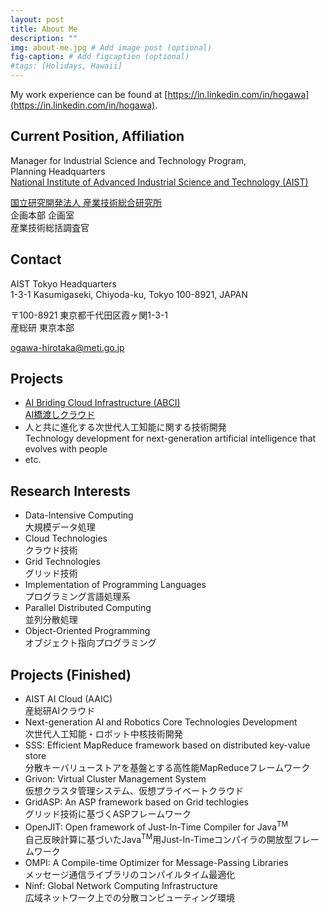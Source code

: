 ```yaml
---
layout: post
title: About Me
description: ""
img: about-me.jpg # Add image post (optional)
fig-caption: # Add figcaption (optional)
#tags: [Holidays, Hawaii]
---
```

My work experience can be found at [https://in.linkedin.com/in/hogawa](https://in.linkedin.com/in/hogawa).

## Current Position, Affiliation

Manager for Industrial Science and Technology Program,  
Planning Headquarters  
[National Institute of Advanced Industrial Science and Technology (AIST)](http://www.aist.go.jp/index_en.html)

[国立研究開発法人 産業技術総合研究所](http://www.aist.go.jp/)  
企画本部 企画室  
産業技術総括調査官

## Contact

AIST Tokyo Headquarters  
1-3-1 Kasumigaseki, Chiyoda-ku, Tokyo 100-8921, JAPAN

〒100-8921 東京都千代田区霞ヶ関1-3-1  
産総研 東京本部

ogawa-hirotaka@meti.go.jp
<!--img src="/assets/img/email_x1.png" srcset="/assets/img/email_1x.png 1x, /assets/img/email_2x.png 2x" alt="email addresses" /-->

## Projects

* [AI Briding Cloud Infrastructure (ABCI)](https://abci.ai/)  
[AI橋渡しクラウド](https://abci.ai/)
* 人と共に進化する次世代人工知能に関する技術開発  
Technology development for next-generation artificial intelligence that evolves with people
* etc.

## Research Interests

* Data-Intensive Computing  
大規模データ処理
* Cloud Technologies  
クラウド技術
* Grid Technologies  
グリッド技術
* Implementation of Programming Languages  
プログラミング言語処理系
* Parallel Distributed Computing  
並列分散処理
* Object-Oriented Programming  
オブジェクト指向プログラミング

## Projects (Finished)

* AIST AI Cloud (AAIC)  
産総研AIクラウド
* Next-generation AI and Robotics Core Technologies Development  
次世代人工知能・ロボット中核技術開発
* SSS: Efficient MapReduce framework based on distributed key-value store  
分散キーバリューストアを基盤とする高性能MapReduceフレームワーク
* Grivon: Virtual Cluster Management System  
仮想クラスタ管理システム、仮想プライベートクラウド
* GridASP: An ASP framework based on Grid techlogies  
グリッド技術に基づくASPフレームワーク
* OpenJIT: Open framework of Just-In-Time Compiler for Java<sup>TM</sup>  
自己反映計算に基づいたJava<sup>TM</sup>用Just-In-Timeコンパイラの開放型フレームワーク
* OMPI: A Compile-time Optimizer for Message-Passing Libraries  
メッセージ通信ライブラリのコンパイルタイム最適化
* Ninf: Global Network Computing Infrastructure  
広域ネットワーク上での分散コンピューティング環境


